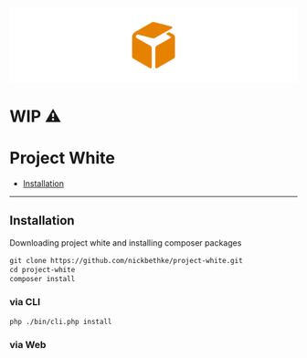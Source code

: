 ![Project White](_public/content/img/og-image-cropped.png)

# WIP :warning:

# Project White

- [Installation](#installation)


---
## Installation

Downloading project white and installing composer packages
```
git clone https://github.com/nickbethke/project-white.git
cd project-white
composer install
```

### via CLI

```
php ./bin/cli.php install
```

### via Web 